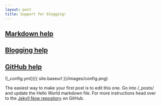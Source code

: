 ```yaml
---
layout: post
title: Support for blogging!
---
```


## [Markdown help](https://github.com/adam-p/markdown-here/wiki/Markdown-Cheatsheet)

## [Blogging help](https://www.smashingmagazine.com/2014/08/build-blog-jekyll-github-pages/)

## [GitHub help](https://www.atlassian.com/git/tutorials)

![_config.yml]({{ site.baseurl }}/images/config.png)

The easiest way to make your first post is to edit this one. Go into /_posts/ and update the Hello World markdown file. For more instructions head over to the [Jekyll Now repository](https://github.com/barryclark/jekyll-now) on GitHub.
